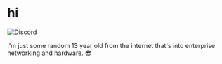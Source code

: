 # hi
![Discord](https://img.shields.io/discord/719349880979587117?label=my%20cool%20discord%20server%3A)

i'm just some random 13 year old from the internet that's into enterprise networking and hardware. 😎
